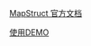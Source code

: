 [MapStruct 官方文档](https://mapstruct.org/documentation/stable/reference/html/)

[使用DEMO](https://github.com/fxbin/personal-growth/tree/master/code-modules/other-useful-framework-knowledge/mapstruct-demo)